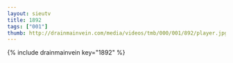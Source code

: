 ```yaml
--- 
layout: sieutv
title: 1892
tags: ["001"]
thumb: http://drainmainvein.com/media/videos/tmb/000/001/892/player.jpg
---
```

{% include drainmainvein key="1892" %} 
